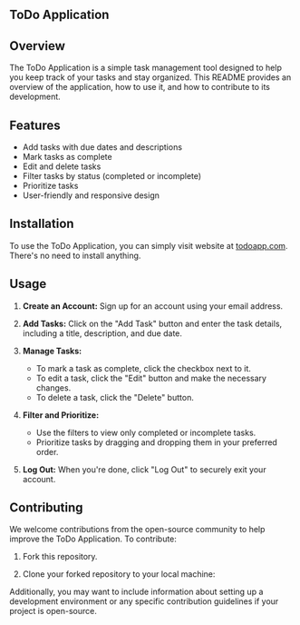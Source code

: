 ## ToDo Application

## Overview

The ToDo Application is a simple task management tool designed to help you keep track of your tasks and stay organized. This README provides an overview of the application, how to use it, and how to contribute to its development.

## Features

- Add tasks with due dates and descriptions
- Mark tasks as complete
- Edit and delete tasks
- Filter tasks by status (completed or incomplete)
- Prioritize tasks
- User-friendly and responsive design

## Installation

To use the ToDo Application, you can simply visit  website at [todoapp.com](https://www.todoapp.com). There's no need to install anything.

## Usage

1. **Create an Account:** Sign up for an account using your email address.

2. **Add Tasks:** Click on the "Add Task" button and enter the task details, including a title, description, and due date.

3. **Manage Tasks:**
   - To mark a task as complete, click the checkbox next to it.
   - To edit a task, click the "Edit" button and make the necessary changes.
   - To delete a task, click the "Delete" button.

4. **Filter and Prioritize:**
   - Use the filters to view only completed or incomplete tasks.
   - Prioritize tasks by dragging and dropping them in your preferred order.

5. **Log Out:** When you're done, click "Log Out" to securely exit your account.

## Contributing

We welcome contributions from the open-source community to help improve the ToDo Application. To contribute:

1. Fork this repository.

2. Clone your forked repository to your local machine:

 Additionally, you may want to include information about setting up a development environment or any specific contribution guidelines if your project is open-source.
